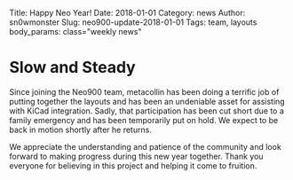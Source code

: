 Title:        Happy Neo Year!
Date:         2018-01-01
Category:     news
Author:       sn0wmonster
Slug:         neo900-update-2018-01-01
Tags:         team, layouts
body_params:  class="weekly news"

# Slow and Steady

Since joining the Neo900 team, metacollin has been doing a terrific job of
putting together the layouts and has been an undeniable asset for assisting with
KiCad integration. Sadly, that participation has been cut short due to a family
emergency and has been temporarily put on hold.  We expect to be back in motion
shortly after he returns.

We appreciate the understanding and patience of the community and look forward
to making progress during this new year together. Thank you everyone for
believing in this project and helping it come to fruition.
